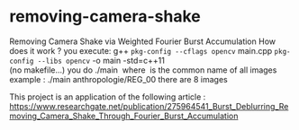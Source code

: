 # removing-camera-shake
Removing Camera Shake via Weighted Fourier Burst Accumulation
 How does it work ?
 you execute: g++ `pkg-config --cflags opencv` main.cpp `pkg-config --libs opencv` -o main -std=c++11  
 (no makefile...)
 you do ./main <image>
 where <image> is the common name of all images
 example : ./main anthropologie/REG_00
 there are 8 images

This project is an application of the following article :
https://www.researchgate.net/publication/275964541_Burst_Deblurring_Removing_Camera_Shake_Through_Fourier_Burst_Accumulation
 

